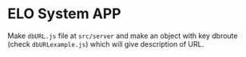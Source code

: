 # ELO System APP
Make `dbURL.js` file at `src/server` and make an object with key dbroute (check `dbURLexample.js`) which will give description of URL.    
